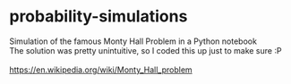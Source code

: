 # probability-simulations
Simulation of the famous Monty Hall Problem in a Python notebook\
The solution was pretty unintuitive, so I coded this up just to make sure :P\
\
https://en.wikipedia.org/wiki/Monty_Hall_problem
